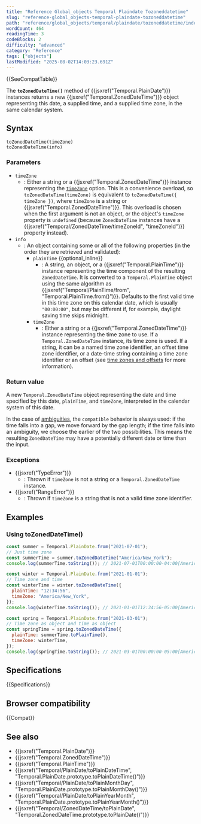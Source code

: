 ```yaml
---
title: "Reference Global_objects Temporal Plaindate Tozoneddatetime"
slug: "reference-global_objects-temporal-plaindate-tozoneddatetime"
path: "reference/global_objects/temporal/plaindate/tozoneddatetime/index.md"
wordCount: 464
readingTime: 3
codeBlocks: 2
difficulty: "advanced"
category: "Reference"
tags: ["objects"]
lastModified: "2025-08-02T14:03:23.691Z"
---
```



{{SeeCompatTable}}

The **`toZonedDateTime()`** method of {{jsxref("Temporal.PlainDate")}} instances returns a new {{jsxref("Temporal.ZonedDateTime")}} object representing this date, a supplied time, and a supplied time zone, in the same calendar system.

## Syntax

```js-nolint
toZonedDateTime(timeZone)
toZonedDateTime(info)
```

### Parameters

- `timeZone`
  - : Either a string or a {{jsxref("Temporal.ZonedDateTime")}} instance representing the [`timeZone`](#timezone_2) option. This is a convenience overload, so `toZonedDateTime(timeZone)` is equivalent to `toZonedDateTime({ timeZone })`, where `timeZone` is a string or {{jsxref("Temporal.ZonedDateTime")}}. This overload is chosen when the first argument is not an object, or the object's `timeZone` property is `undefined` (because `ZonedDateTime` instances have a {{jsxref("Temporal/ZonedDateTime/timeZoneId", "timeZoneId")}} property instead).
- `info`
  - : An object containing some or all of the following properties (in the order they are retrieved and validated):
    - `plainTime` {{optional_inline}}
      - : A string, an object, or a {{jsxref("Temporal.PlainTime")}} instance representing the time component of the resulting `ZonedDateTime`. It is converted to a `Temporal.PlainTime` object using the same algorithm as {{jsxref("Temporal/PlainTime/from", "Temporal.PlainTime.from()")}}. Defaults to the first valid time in this time zone on this calendar date, which is usually `"00:00:00"`, but may be different if, for example, daylight saving time skips midnight.
    - `timeZone`
      - : Either a string or a {{jsxref("Temporal.ZonedDateTime")}} instance representing the time zone to use. If a `Temporal.ZonedDateTime` instance, its time zone is used. If a string, it can be a named time zone identifier, an offset time zone identifier, or a date-time string containing a time zone identifier or an offset (see [time zones and offsets](/en-US/docs/Web/JavaScript/Reference/Global_Objects/Temporal/ZonedDateTime#time_zones_and_offsets) for more information).

### Return value

A new `Temporal.ZonedDateTime` object representing the date and time specified by this date, `plainTime`, and `timeZone`, interpreted in the calendar system of this date.

In the case of [ambiguities](/en-US/docs/Web/JavaScript/Reference/Global_Objects/Temporal/ZonedDateTime#ambiguity_and_gaps_from_local_time_to_utc_time), the `compatible` behavior is always used: if the time falls into a gap, we move forward by the gap length; if the time falls into an ambiguity, we choose the earlier of the two possibilities. This means the resulting `ZonedDateTime` may have a potentially different date or time than the input.

### Exceptions

- {{jsxref("TypeError")}}
  - : Thrown if `timeZone` is not a string or a `Temporal.ZonedDateTime` instance.
- {{jsxref("RangeError")}}
  - : Thrown if `timeZone` is a string that is not a valid time zone identifier.

## Examples

### Using toZonedDateTime()

```js
const summer = Temporal.PlainDate.from("2021-07-01");
// Just time zone
const summerTime = summer.toZonedDateTime("America/New_York");
console.log(summerTime.toString()); // 2021-07-01T00:00:00-04:00[America/New_York]

const winter = Temporal.PlainDate.from("2021-01-01");
// Time zone and time
const winterTime = winter.toZonedDateTime({
  plainTime: "12:34:56",
  timeZone: "America/New_York",
});
console.log(winterTime.toString()); // 2021-01-01T12:34:56-05:00[America/New_York]

const spring = Temporal.PlainDate.from("2021-03-01");
// Time zone as object and time as object
const springTime = spring.toZonedDateTime({
  plainTime: summerTime.toPlainTime(),
  timeZone: winterTime,
});
console.log(springTime.toString()); // 2021-03-01T00:00:00-05:00[America/New_York]
```

## Specifications

{{Specifications}}

## Browser compatibility

{{Compat}}

## See also

- {{jsxref("Temporal.PlainDate")}}
- {{jsxref("Temporal.ZonedDateTime")}}
- {{jsxref("Temporal.PlainTime")}}
- {{jsxref("Temporal/PlainDate/toPlainDateTime", "Temporal.PlainDate.prototype.toPlainDateTime()")}}
- {{jsxref("Temporal/PlainDate/toPlainMonthDay", "Temporal.PlainDate.prototype.toPlainMonthDay()")}}
- {{jsxref("Temporal/PlainDate/toPlainYearMonth", "Temporal.PlainDate.prototype.toPlainYearMonth()")}}
- {{jsxref("Temporal/ZonedDateTime/toPlainDate", "Temporal.ZonedDateTime.prototype.toPlainDate()")}}
